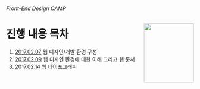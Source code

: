 ###### Front-End Design CAMP

<img src="https://cdn.rawgit.com/yamoo9/FDS/3rd_FDS/ASSETS/table-of-contents.png" alt="" align="right" width="134" height="160">

# 진행 내용 목차

1. [2017.02.07](./DAY01/README.md) 웹 디자인/개발 환경 구성
1. [2017.02.09](./DAY02/README.md) 웹 디자인 환경에 대한 이해 그리고 웹 문서
1. [2017.02.14](./DAY03/README.md) 웹 타이포그래피
